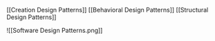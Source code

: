 [[Creation Design Patterns]]
[[Behavioral Design Patterns]]
[[Structural Design Patterns]]


![[Software Design Patterns.png]]